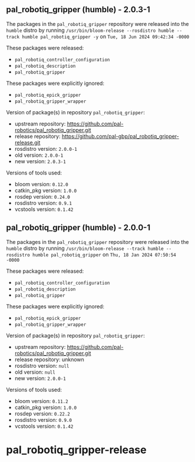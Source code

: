 ## pal_robotiq_gripper (humble) - 2.0.3-1

The packages in the `pal_robotiq_gripper` repository were released into the `humble` distro by running `/usr/bin/bloom-release --rosdistro humble --track humble pal_robotiq_gripper -y` on `Tue, 18 Jun 2024 09:42:34 -0000`

These packages were released:
- `pal_robotiq_controller_configuration`
- `pal_robotiq_description`
- `pal_robotiq_gripper`

These packages were explicitly ignored:
- `pal_robotiq_epick_gripper`
- `pal_robotiq_gripper_wrapper`

Version of package(s) in repository `pal_robotiq_gripper`:

- upstream repository: https://github.com/pal-robotics/pal_robotiq_gripper.git
- release repository: https://github.com/pal-gbp/pal_robotiq_gripper-release.git
- rosdistro version: `2.0.0-1`
- old version: `2.0.0-1`
- new version: `2.0.3-1`

Versions of tools used:

- bloom version: `0.12.0`
- catkin_pkg version: `1.0.0`
- rosdep version: `0.24.0`
- rosdistro version: `0.9.1`
- vcstools version: `0.1.42`


## pal_robotiq_gripper (humble) - 2.0.0-1

The packages in the `pal_robotiq_gripper` repository were released into the `humble` distro by running `/usr/bin/bloom-release --track humble --rosdistro humble pal_robotiq_gripper` on `Thu, 18 Jan 2024 07:50:54 -0000`

These packages were released:
- `pal_robotiq_controller_configuration`
- `pal_robotiq_description`
- `pal_robotiq_gripper`

These packages were explicitly ignored:
- `pal_robotiq_epick_gripper`
- `pal_robotiq_gripper_wrapper`

Version of package(s) in repository `pal_robotiq_gripper`:

- upstream repository: https://github.com/pal-robotics/pal_robotiq_gripper.git
- release repository: unknown
- rosdistro version: `null`
- old version: `null`
- new version: `2.0.0-1`

Versions of tools used:

- bloom version: `0.11.2`
- catkin_pkg version: `1.0.0`
- rosdep version: `0.22.2`
- rosdistro version: `0.9.0`
- vcstools version: `0.1.42`


# pal_robotiq_gripper-release
